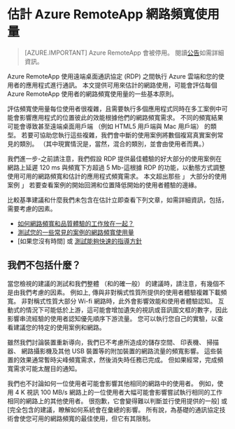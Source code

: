 
<properties 
    pageTitle="估計 Azure RemoteApp 網路頻寬使用量 |Microsoft Azure"
    description="瞭解您的 Azure RemoteApp 集合和應用程式的網路頻寬需求。"
    services="remoteapp"
    documentationCenter="" 
    authors="lizap" 
    manager="mbaldwin" />

<tags 
    ms.service="remoteapp" 
    ms.workload="compute" 
    ms.tgt_pltfrm="na" 
    ms.devlang="na" 
    ms.topic="article" 
    ms.date="08/15/2016" 
    ms.author="elizapo" />

# <a name="estimate-azure-remoteapp-network-bandwidth-usage"></a>估計 Azure RemoteApp 網路頻寬使用量 

> [AZURE.IMPORTANT]
> Azure RemoteApp 會被停用。 閱讀[公告](https://go.microsoft.com/fwlink/?linkid=821148)如需詳細資訊。

Azure RemoteApp 使用遠端桌面通訊協定 (RDP) 之間執行 Azure 雲端和您的使用者的應用程式進行通訊。 本文提供可用來估計的網路使用，可能會評估每個 Azure RemoteApp 使用者的網路頻寬使用量的一些基本原則。

評估頻寬使用量每位使用者很複雜，且需要執行多個應用程式同時在多工案例中可能會影響應用程式的位置彼此的效能根據他們的網路頻寬需求。 不同的頻寬結果可能會導致甚至遠端桌面用戶端 （例如 HTML5 用戶端與 Mac 用戶端） 的類型。 若要可協助您執行這些複雜，我們會中斷的使用案例將數個複寫真實案例常見的類別。 （其中現實情況是，當然，混合的類別，並會由使用者而異。）

我們進一步-之前請注意，我們假設 RDP 提供最佳體驗的好大部分的使用案例在網路上延遲 120 ms 與頻寬下方超過 5 Mb-這根據 RDP 的功能，以動態方式調整使用可用的網路頻寬和估計的應用程式頻寬需求。 本文超出那些 」 大部分的使用案例 」 若要查看案例的開始回溯和位置降低開始的使用者體驗的邊緣。

比較基準建議和什麼我們未包含在估計立即查看下列文章，如需詳細資訊，包括，需要考慮的因素。

- [如何網路頻寬和品質體驗的工作放在一起？](remoteapp-bandwidthexperience.md)
- [測試您的一些常見的案例的網路頻寬使用量](remoteapp-bandwidthtests.md)
- [如果您沒有時間] 或 [測試能夠快速的指導方針](remoteapp-bandwidthguidelines.md)


## <a name="what-are-we-not-including"></a>我們不包括什麼？

當您檢視的建議的測試和我們整體 （和的確一般） 的建議時，請注意，有幾個不是由我們考慮的因素。 例如上, 傳與非對稱式性質所提供的使用者體驗複雜下載頻寬。 非對稱式性質大部分 Wi-fi 網路時，此外會影響效能和使用者體驗認知。 互動式的情況下可能低於上游，這可能會增加遺失的視訊或音訊圖文框的數字，因此影響串流經驗的使用者認知優先順序下游流量。 您可以執行您自己的實驗，以查看建議您的特定的使用案例和網路。

雖然我們討論裝置重新導向，我們已不考慮所造成的儲存空間、 印表機、 掃描器、 網路攝影機及其他 USB 裝置等的附加裝置的網路流量的頻寬影響。 這些裝置的效果通常暫時尖峰頻寬需求，然後消失時任務已完成。 但如果經常，完成頻寬需求可能太醒目的通知。

我們也不討論如何一位使用者可能會影響其他相同的網路中的使用者。 例如，使用 4 K 視訊 100 MB/s 網路上的一位使用者大幅可能會影響嘗試執行相同的工作相同的網路上的其他使用者。 很抱歉，它會變得難以判斷並行使用提供的一般] 或 [完全包含的建議，瞭解如何系統會在彙總的影響。 所有說，為基礎的通訊協定技術會使您可用的網路頻寬的最佳使用，但它有其限制。
